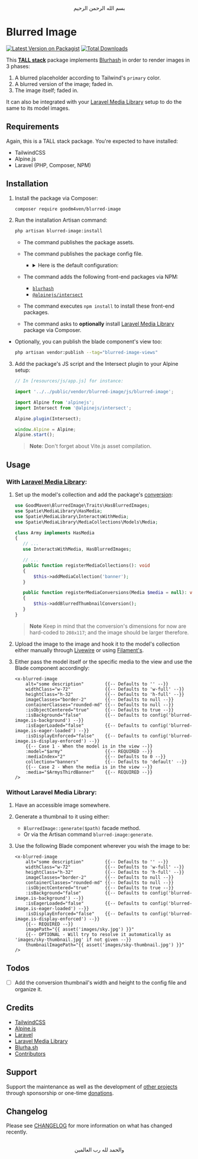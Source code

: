 <div align="center">
    بسم الله الرحمن الرحيم
</div>

# Blurred Image

[![Latest Version on Packagist](https://img.shields.io/packagist/v/goodm4ven/blurred-image.svg?style=flat-square)](https://packagist.org/packages/goodm4ven/blurred-image)
[![Total Downloads](https://img.shields.io/packagist/dt/goodm4ven/blurred-image.svg?style=flat-square)](https://packagist.org/packages/goodm4ven/blurred-image)

<!-- [![GitHub Tests Action Status](https://img.shields.io/github/actions/workflow/status/goodm4ven/blurred-image/run-tests.yml?branch=main&label=tests&style=flat-square)](https://github.com/goodm4ven/blurred-image/actions?query=workflow%3Arun-tests+branch%3Amain) -->
<!-- [![GitHub Code Style Action Status](https://img.shields.io/github/actions/workflow/status/goodm4ven/blurred-image/fix-php-code-style-issues.yml?branch=main&label=code%20style&style=flat-square)](https://github.com/goodm4ven/blurred-image/actions?query=workflow%3A"Fix+PHP+code+style+issues"+branch%3Amain) -->

This **[TALL stack](https://tallstack.dev)** package implements [Blurhash](https://blurha.sh) in order to render images in 3 phases:

1. A blurred placeholder according to Tailwind's `primary` color.
2. A blurred version of the image; faded in.
3. The image itself; faded in.

It can also be integrated with your [Laravel Media Library](https://github.com/spatie/laravel-medialibrary) setup to do the same to its model images.


## Requirements

Again, this is a TALL stack package. You're expected to have installed:

- TailwindCSS
- Alpine.js
- Laravel (PHP, Composer, NPM)


## Installation

1. Install the package via Composer:

   ```bash
   composer require goodm4ven/blurred-image
   ```

2. Run the installation Artisan command:

   ```bash
   php artisan blurred-image:install
   ```

   - The command publishes the package assets.

   - The command publishes the package config file.
     - <details>
         <summary>
           Here is the default configuration:
         </summary><br>

         ```php
         /*
          |--------------------------------------------------------------------------
          | Thumbnail Conversion Name (Laravel Media Library)
          |--------------------------------------------------------------------------
          |
          | The conversion name for the Blurhash thumbnail that will be generated.
          |
          | Warning: This shouldn't be used as a conversion name again on the model.
          |
          */

         'conversion-name' => env('BLURRED_IMAGE_CONVERSION_NAME', 'good-thumbnail'),


         /*
          |--------------------------------------------------------------------------
          | Is Background Styled
          |--------------------------------------------------------------------------
          |
          | Determine whether the default images setup is done using the CSS property
          | `background-image: url()`, instead of an `<img>` element.
          |
          */

         'is-background' => env('BLURRED_IMAGE_IS_BACKGROUND', false),


         /*
          |--------------------------------------------------------------------------
          | Is Eager Loaded
          |--------------------------------------------------------------------------
          |
          | Determine whether images shuold begin loading even before they're
          | intersected with (fully) in the view window.
          |
          | Check Alpine.js Intersect plugin: https://alpinejs.dev/plugins/intersect
          |
          */

         'is-eager-loaded' => env('BLURRED_IMAGE_IS_EAGER_LOADED', false),


         /*
          |--------------------------------------------------------------------------
          | Is Display Enforced
          |--------------------------------------------------------------------------
          |
          | Decide whether images should fade in even if they're not intersected with
          | (fully) in the view window.
          |
          | Check Alpine.js Intersect plugin: https://alpinejs.dev/plugins/intersect
          |
          */

         'is-display-enforced' => env('BLURRED_IMAGE_IS_DISPLAY_ENFORCED', false),


         /*
          |--------------------------------------------------------------------------
          | Throwing Not Found Exceptions
          |--------------------------------------------------------------------------
          |
          | Should the package throw an exception when a targeted image isn't found?
          | If false, then the empty image placeholder will be displayed instead.
          |
          */

         'throws-exception' => env('BLURRED_IMAGE_THROWS_EXCEPTION', false),
         ```
       </details>

   - The command adds the following front-end packages via NPM:

     - [`blurhash`](https://blurha.sh)
     - [`@alpinejs/intersect`](https://alpinejs.dev/plugins/intersect)

   - The command executes `npm install` to install these front-end packages.

   - The command asks to **optionally** install [Laravel Media Library](https://github.com/spatie/laravel-medialibrary) package via Composer.

- Optionally, you can publish the blade component's view too:

  ```bash
  php artisan vendor:publish --tag="blurred-image-views"
  ```

3. Add the package's JS script and the Intersect plugin to your Alpine setup:

   ```js
   // In [resources/js/app.js] for instance:

   import '../../public/vendor/blurred-image/js/blurred-image';

   import Alpine from 'alpinejs';
   import Intersect from '@alpinejs/intersect';

   Alpine.plugin(Intersect);

   window.Alpine = Alpine;
   Alpine.start();
   ```

   > **Note**: Don't forget about Vite.js asset compilation.


## Usage

### **With** [Laravel Media Library](https://github.com/spatie/laravel-medialibrary):

1. Set up the model's collection and add the package's [conversion](./src/Traits/HasBlurredImages.php#L10):
   ```php
   use GoodMaven\BlurredImage\Traits\HasBlurredImages;
   use Spatie\MediaLibrary\HasMedia;
   use Spatie\MediaLibrary\InteractsWithMedia;
   use Spatie\MediaLibrary\MediaCollections\Models\Media;

   class Army implements HasMedia
   {
      // ...
      use InteractsWithMedia, HasBlurredImages;

      // ...
      public function registerMediaCollections(): void
      {
          $this->addMediaCollection('banner');
      }

      public function registerMediaConversions(Media $media = null): void
      {
          $this->addBlurredThumbnailConversion();
      }
   }
   ```
   > **Note** Keep in mind that the conversion's dimensions for now are hard-coded to `208x117`; and the image should be larger therefore.

2. Upload the image to the image and hook it to the model's collection either manually through [Livewire](https://laravel-livewire.com/docs/file-uploads) or using [Filament's](https://filamentphp.com/docs/2.x/spatie-laravel-media-library-plugin/installation).

3. Either pass the model itself or the specific media to the view and use the Blade component accordingly:
   ```blade
   <x-blurred-image
       alt="some description"        {{-- Defaults to '' --}}
       widthClass="w-72"             {{-- Defaults to 'w-full' --}}
       heightClass="h-32"            {{-- Defaults to 'h-full' --}}
       imageClasses="border-2"       {{-- Defaults to null --}}
       containerClasses="rounded-md" {{-- Defaults to null --}}
       :isObjectCentered="true"      {{-- Defaults to true --}}
       :isBackground="false"         {{-- Defaults to config('blurred-image.is-background') --}}
       :isEagerLoaded="false"        {{-- Defaults to config('blurred-image.is-eager-loaded') --}}
       :isDisplayEnforced="false"    {{-- Defaults to config('blurred-image.is-display-enforced') --}}
       {{-- Case 1 - When the model is in the view --}}
       :model="$army"                {{-- REQUIRED --}}
       :mediaIndex="2"               {{-- Defaults to 0 --}}
       collection="banners"          {{-- Defaults to 'default' --}}
       {{-- Case 2 - When the media is in the view --}}
       :media="$ArmysThirdBanner"    {{-- REQUIRED --}}
   />
   ```

### **Without** Laravel Media Library:

1. Have an accessible image somewhere.

2. Generate a thumbnail to it using either:
   - `BlurredImage::generate($path)` facade method.
   - Or via the Artisan command `blurred-image:generate`.

3. Use the following Blade component wherever you wish the image to be:
   ```blade
   <x-blurred-image
       alt="some description"        {{-- Defaults to '' --}}
       widthClass="w-72"             {{-- Defaults to 'w-full' --}}
       heightClass="h-32"            {{-- Defaults to 'h-full' --}}
       imageClasses="border-2"       {{-- Defaults to null --}}
       containerClasses="rounded-md" {{-- Defaults to null --}}
       :isObjectCentered="true"      {{-- Defaults to true --}}
       :isBackground="false"         {{-- Defaults to config('blurred-image.is-background') --}}
       :isEagerLoaded="false"        {{-- Defaults to config('blurred-image.is-eager-loaded') --}}
       :isDisplayEnforced="false"    {{-- Defaults to config('blurred-image.is-display-enforced') --}}
       {{-- REQUIRED --}}
       imagePath="{{ asset('images/sky.jpg') }}"
       {{-- OPTIONAL - Will try to resolve it automatically as 'images/sky-thumbnail.jpg' if not given --}}
       thumbnailImagePath="{{ asset('images/sky-thumbnail.jpg') }}"
   />
   ```


## Todos
- [ ] Add the conversion thumbnail's width and height to the config file and organize it.


## Credits

- [TailwindCSS](https://tailwindcss.com)
- [Alpine.js](https://alpinejs.dev)
- [Laravel](https://laravel.com)
- [Laravel Media Library](https://github.com/spatie/laravel-medialibrary)
- [Blurha.sh](https://blurha.sh)
- [Contributors](../../contributors)


## Support

Support the maintenance as well as the development of [other projects](https://github.com/sponsors/GoodM4ven) through sponsorship or one-time [donations](https://github.com/sponsors/GoodM4ven?frequency=one-time&sponsor=GoodM4ven).


## Changelog

Please see [CHANGELOG](CHANGELOG.md) for more information on what has changed recently.


<div align="center">
    <br>والحمد لله رب العالمين
</div>
